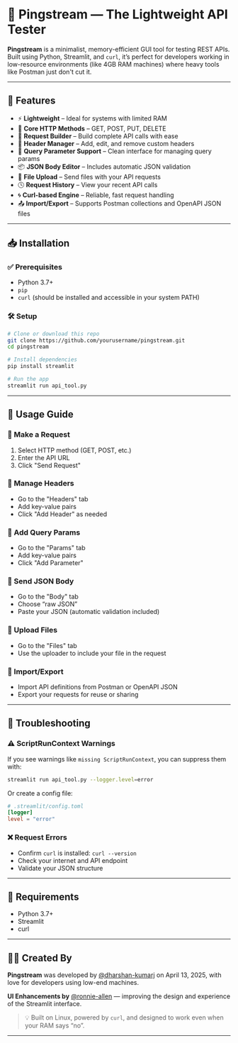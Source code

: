 # 🚀 Pingstream — The Lightweight API Tester

**Pingstream** is a minimalist, memory-efficient GUI tool for testing REST APIs. Built using Python, Streamlit, and `curl`, it’s perfect for developers working in low-resource environments (like 4GB RAM machines) where heavy tools like Postman just don't cut it.

---

## 🔧 Features

* ⚡ **Lightweight** – Ideal for systems with limited RAM
* 🔄 **Core HTTP Methods** – GET, POST, PUT, DELETE
* 🧱 **Request Builder** – Build complete API calls with ease
* 🧩 **Header Manager** – Add, edit, and remove custom headers
* 🧮 **Query Parameter Support** – Clean interface for managing query params
* 📦 **JSON Body Editor** – Includes automatic JSON validation
* 📁 **File Upload** – Send files with your API requests
* 🕓 **Request History** – View your recent API calls
* 🌀 **Curl-based Engine** – Reliable, fast request handling
* 📤 **Import/Export** – Supports Postman collections and OpenAPI JSON files

---

## 📥 Installation

### ✅ Prerequisites

* Python 3.7+
* `pip`
* `curl` (should be installed and accessible in your system PATH)

### 🛠 Setup

```bash
# Clone or download this repo
git clone https://github.com/yourusername/pingstream.git
cd pingstream

# Install dependencies
pip install streamlit

# Run the app
streamlit run api_tool.py
```

---

## 🚀 Usage Guide

### 🔹 Make a Request

1. Select HTTP method (GET, POST, etc.)
2. Enter the API URL
3. Click "Send Request"

### 🔹 Manage Headers

* Go to the "Headers" tab
* Add key-value pairs
* Click "Add Header" as needed

### 🔹 Add Query Params

* Go to the "Params" tab
* Add key-value pairs
* Click "Add Parameter"

### 🔹 Send JSON Body

* Go to the "Body" tab
* Choose “raw JSON”
* Paste your JSON (automatic validation included)

### 🔹 Upload Files

* Go to the "Files" tab
* Use the uploader to include your file in the request

### 🔹 Import/Export

* Import API definitions from Postman or OpenAPI JSON
* Export your requests for reuse or sharing

---

## 🧰 Troubleshooting

### ⚠ ScriptRunContext Warnings

If you see warnings like `missing ScriptRunContext`, you can suppress them with:

```bash
streamlit run api_tool.py --logger.level=error
```

Or create a config file:

```toml
# .streamlit/config.toml
[logger]
level = "error"
```

### ❌ Request Errors

* Confirm `curl` is installed: `curl --version`
* Check your internet and API endpoint
* Validate your JSON structure

---

## 🧾 Requirements

* Python 3.7+
* Streamlit
* curl

---


## 👨‍💻 Created By

**Pingstream** was developed by [@dharshan-kumarj](https://github.com/dharshan-kumarj) on April 13, 2025, with love for developers using low-end machines.

**UI Enhancements by** [@ronnie-allen](https://github.com/ronnie-allen) — improving the design and experience of the Streamlit interface.

> 💡 Built on Linux, powered by `curl`, and designed to work even when your RAM says “no”.

---



